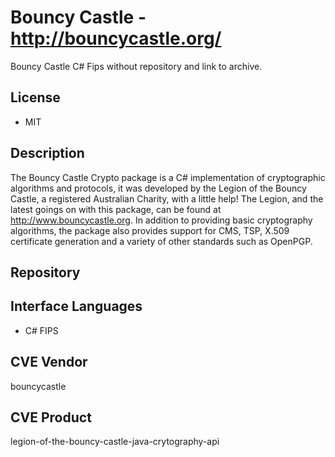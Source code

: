 # Bouncy Castle - http://bouncycastle.org/
Bouncy Castle C# Fips without repository and link to archive.

## License
- MIT

## Description
The Bouncy Castle Crypto package is a C# implementation of cryptographic algorithms and protocols, it was developed by the Legion of the Bouncy Castle, a registered Australian Charity, with a little help! The Legion, and the latest goings on with this package, can be found at http://www.bouncycastle.org. In addition to providing basic cryptography algorithms, the package also provides support for CMS, TSP, X.509 certificate generation and a variety of other standards such as OpenPGP.

## Repository


## Interface Languages
- C# FIPS

## CVE Vendor
bouncycastle

## CVE Product
legion-of-the-bouncy-castle-java-crytography-api

